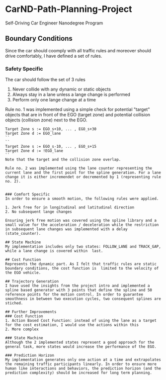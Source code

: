 # CarND-Path-Planning-Project
Self-Driving Car Engineer Nanodegree Program
  
## Boundary Conditions 
Since the car should coomply with all traffic rules and moreover should drive comfortably, I have defined a set of rules. 

### Safety Specific 
The car should follow the set of 3 rules

1. Never collide with any dynamic or static objects 
2. Always stay in a lane unless a lange change is performed
3. Perform only one lange change at a time
     
Rule no. 1 was implemented using a simple check for potential "target" objects that are in front of the EGO (target zone) and potential collision objects (collision zone) next to the EGO.
```
Target Zone s := EGO_s+10, ... , EGO_s+30
Target Zone d := EGO_lane
`` 
`` 
Target Zone s := EGO_s-10, ... , EGO_s+15
Target Zone d := !EGO_lane 
`` 
Note that the target and the collision zone overlap.

Rule no. 2 was implemented using the lane counter representing the current lane and the first point for the spline generation. For a lane change it is either incremendet or decremented by 1 (representing rule no. 2). 

 
### Comfort Specific 
In order to ensure a smooth motion, the following rules were applied.

1. Jerk free for in longitudinal and latitudinal direction
2. No subsequent lange changes 

Ensuring jerk free motion was covered using the spline library and a small value for the acceleration / deceleration while the restriction in subsequent lane changes was implemented with a delay (state_counter). 

## State Machine
My implementation includes only two states: FOLLOW_LANE and TRACK_GAP, while a lane change is covered within  last. 

## Cost Function
Represents the dynamic part. As I felt that traffic rules are static boundary conditions, the cost function is  limited to the velocity of the EGO vehicle. 

## Trajectory Generation 
I have used the insights from the project intro and implemented a spline based generator with 3 points that define the spline and 50 reference points for the motion control. In order to guarantee smoothness in between two execution cycles, two consequent splines are stiched.  

## Further Improvements
### Cost Function
1. Action Based Cost Function: instead of using the lane as a target for the cost estimation, I would use the actions within this 
2. More complex 

### State Machine
Although the 2 implemented states represent a good approach for the general task, more states would increase the performance of the EGO.  

### Prediction Horizon
My implementation generates only one action at a time and extrapolates the remaining traffic participants linearly. In order to ensure more human like interactions and behaviors, the prediction horizon (and the prediction complexity) should be increased for long term planning.
     


